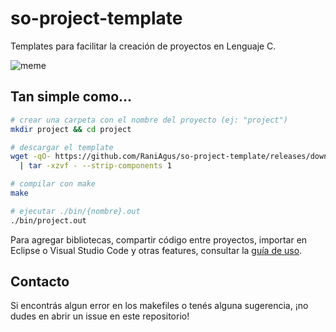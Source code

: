 # so-project-template

Templates para facilitar la creación de proyectos en Lenguaje C.

![meme](https://raniagus.github.io/so-project-template/img/meme.png)

## Tan simple como...

```bash
# crear una carpeta con el nombre del proyecto (ej: "project")
mkdir project && cd project

# descargar el template
wget -qO- https://github.com/RaniAgus/so-project-template/releases/download/v4.0.0/project-v4.0.0.tar.gz \
  | tar -xzvf - --strip-components 1

# compilar con make
make

# ejecutar ./bin/{nombre}.out
./bin/project.out
```

Para agregar bibliotecas, compartir código entre proyectos, importar en
Eclipse o Visual Studio Code y otras features, consultar la
[guía de uso](https://raniagus.github.io/so-project-template/).


## Contacto

Si encontrás algun error en los makefiles o tenés alguna sugerencia, ¡no dudes
en abrir un issue en este repositorio!
